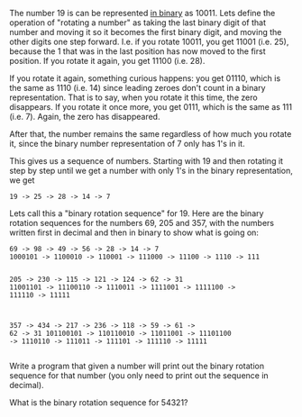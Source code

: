 <div class="md"><p>The number 19 is can be represented <a href="http://en.wikipedia.org/wiki/Binary_numeral_system">in binary</a> as 10011. Lets define the operation of "rotating a number" as taking the last binary digit of that number and moving it so it becomes the first binary digit, and moving the other digits one step forward. I.e. if you rotate 10011, you get 11001 (i.e. 25), because the 1 that was in the last position has now moved to the first position. If you rotate it again, you get 11100 (i.e. 28).</p>
<p>If you rotate it again, something curious happens: you get 01110, which is the same as 1110 (i.e. 14) since leading zeroes don't count in a binary representation. That is to say, when you rotate it this time, the zero disappears. If you rotate it once more, you get 0111, which is the same as 111 (i.e. 7). Again, the zero has disappeared. </p>
<p>After that, the number remains the same regardless of how much you rotate it, since the binary number representation of 7 only has 1's in it. </p>
<p>This gives us a sequence of numbers. Starting with 19 and then rotating it step by step until we get a number with only 1's in the binary representation, we get</p>
<pre><code>19 -&gt; 25 -&gt; 28 -&gt; 14 -&gt; 7
</code></pre>
<p>Lets call this a "binary rotation sequence" for 19. Here are the binary rotation sequences for the numbers 69, 205 and 357, with the numbers written first in decimal and then in binary to show what is going on: </p>
<pre><code>69 -&gt; 98 -&gt; 49 -&gt; 56 -&gt; 28 -&gt; 14 -&gt; 7
1000101 -&gt; 1100010 -&gt; 110001 -&gt; 111000 -&gt; 11100 -&gt; 1110 -&gt; 111

205 -&gt; 230 -&gt; 115 -&gt; 121 -&gt; 124 -&gt; 62 -&gt; 31
11001101 -&gt; 11100110 -&gt; 1110011 -&gt; 1111001 -&gt; 1111100 -&gt; 111110 -&gt; 11111

357 -&gt; 434 -&gt; 217 -&gt; 236 -&gt; 118 -&gt; 59 -&gt; 61 -&gt; 62 -&gt; 31
101100101 -&gt; 110110010 -&gt; 11011001 -&gt; 11101100 -&gt; 1110110 -&gt; 111011 -&gt; 111101 -&gt; 111110 -&gt; 11111
</code></pre>
<p>Write a program that given a number will print out the binary rotation sequence for that number (you only need to print out the sequence in decimal). </p>
<p>What is the binary rotation sequence for 54321?</p>
</div>

